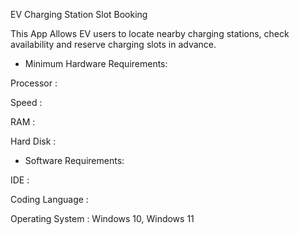 EV Charging Station Slot Booking 


This App Allows EV users to locate nearby charging stations, check availability and reserve charging slots in advance.


* Minimum Hardware Requirements:

Processor : 

Speed : 

RAM : 

Hard Disk :

* Software Requirements:

IDE : 

Coding Language :

Operating System : Windows 10, Windows 11
